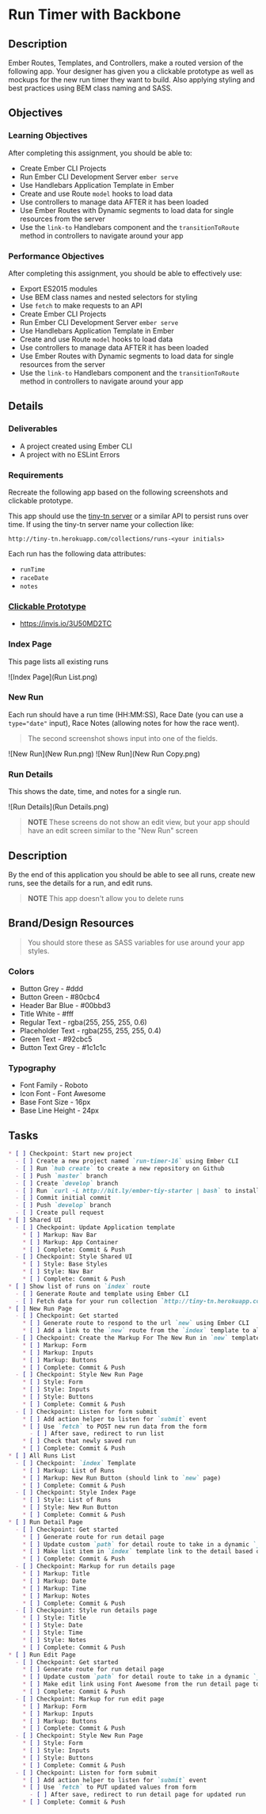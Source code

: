 # Run Timer with Backbone

## Description

Ember Routes, Templates, and Controllers, make a routed version of the following app.
Your designer has given you a clickable prototype as well as mockups for the new run timer they want to build.
Also applying styling and best practices using BEM class naming and SASS.

## Objectives

### Learning Objectives

After completing this assignment, you should be able to:

* Create Ember CLI Projects
* Run Ember CLI Development Server `ember serve`
* Use Handlebars Application Template in Ember
* Create and use Route `model` hooks to load data
* Use controllers to manage data AFTER it has been loaded
* Use Ember Routes with Dynamic segments to load data for single resources from the server
* Use the `link-to` Handlebars component and the `transitionToRoute` method in controllers to navigate around your app

### Performance Objectives

After completing this assignment, you should be able to effectively use:

* Export ES2015 modules
* Use BEM class names and nested selectors for styling
* Use `fetch` to make requests to an API
* Create Ember CLI Projects
* Run Ember CLI Development Server `ember serve`
* Use Handlebars Application Template in Ember
* Create and use Route `model` hooks to load data
* Use controllers to manage data AFTER it has been loaded
* Use Ember Routes with Dynamic segments to load data for single resources from the server
* Use the `link-to` Handlebars component and the `transitionToRoute` method in controllers to navigate around your app

## Details

### Deliverables

* A project created using Ember CLI
* A project with no ESLint Errors

### Requirements

Recreate the following app based on the following screenshots and clickable prototype.

This app should use the [tiny-tn server](http://tiny-tn.herokuapp.com) or a similar API to persist runs over time.
If using the tiny-tn server name your collection like:

```
http://tiny-tn.herokuapp.com/collections/runs-<your initials>
```

Each run has the following data attributes:

* `runTime`
* `raceDate`
* `notes`

### [Clickable Prototype](https://invis.io/3U50MD2TC)

* https://invis.io/3U50MD2TC

### Index Page

This page lists all existing runs

![Index Page](Run List.png)

### New Run

Each run should have a run time (HH:MM:SS), Race Date (you can use a `type="date"` input), Race Notes (allowing notes for how the race went).

> The second screenshot shows input into one of the fields.

![New Run](New Run.png)
![New Run](New Run Copy.png)

### Run Details

This shows the date, time, and notes for a single run.

![Run Details](Run Details.png)

> **NOTE** These screens do not show an edit view, but your app should have an edit screen similar to the "New Run" screen

## Description

By the end of this application you should be able to see all runs, create new runs, see the details for a run, and edit runs.

> **NOTE** This app doesn't allow you to delete runs

## Brand/Design Resources

> You should store these as SASS variables for use around your app styles.

### Colors

* Button Grey - #ddd
* Button Green - #80cbc4
* Header Bar Blue - #00bbd3
* Title White - #fff
* Regular Text - rgba(255, 255, 255, 0.6)
* Placeholder Text - rgba(255, 255, 255, 0.4)
* Green Text - #92cbc5
* Button Text Grey - #1c1c1c

### Typography

* Font Family - Roboto
* Icon Font - Font Awesome
* Base Font Size - 16px
* Base Line Height - 24px

## Tasks

```md
* [ ] Checkpoint: Start new project
  - [ ] Create a new project named `run-timer-16` using Ember CLI
  - [ ] Run `hub create` to create a new repository on Github
  - [ ] Push `master` branch
  - [ ] Create `develop` branch
  - [ ] Run `curl -L http://bit.ly/ember-tiy-starter | bash` to install linting and SASS
  - [ ] Commit initial commit
  - [ ] Push `develop` branch
  - [ ] Create pull request
* [ ] Shared UI
  - [ ] Checkpoint: Update Application template
    * [ ] Markup: Nav Bar
    * [ ] Markup: App Container
    * [ ] Complete: Commit & Push
  - [ ] Checkpoint: Style Shared UI
    * [ ] Style: Base Styles
    * [ ] Style: Nav Bar
    * [ ] Complete: Commit & Push
* [ ] Show list of runs on `index` route
  - [ ] Generate Route and template using Ember CLI
  - [ ] Fetch data for your run collection `http://tiny-tn.herokuapp.com/collections/runs-<your initials>`
* [ ] New Run Page
  - [ ] Checkpoint: Get started
    * [ ] Generate route to respond to the url `new` using Ember CLI
    * [ ] Add a link to the `new` route from the `index` template to allow navigation
  - [ ] Checkpoint: Create the Markup For The New Run in `new` template
    * [ ] Markup: Form
    * [ ] Markup: Inputs
    * [ ] Markup: Buttons
    * [ ] Complete: Commit & Push
  - [ ] Checkpoint: Style New Run Page
    * [ ] Style: Form
    * [ ] Style: Inputs
    * [ ] Style: Buttons
    * [ ] Complete: Commit & Push
  - [ ] Checkpoint: Listen for form submit
    * [ ] Add action helper to listen for `submit` event
    * [ ] Use `fetch` to POST new run data from the form
      - [ ] After save, redirect to run list
    * [ ] Check that newly saved run
    * [ ] Complete: Commit & Push
* [ ] All Runs List
  - [ ] Checkpoint: `index` Template
    * [ ] Markup: List of Runs
    * [ ] Markup: New Run Button (should link to `new` page)
    * [ ] Complete: Commit & Push
  - [ ] Checkpoint: Style Index Page
    * [ ] Style: List of Runs
    * [ ] Style: New Run Button
    * [ ] Complete: Commit & Push
* [ ] Run Detail Page
  - [ ] Checkpoint: Get started
    * [ ] Generate route for run detail page
    * [ ] Update custom `path` for detail route to take in a dynamic `_id`
    * [ ] Make list item in `index` template link to the detail based on a run's `_id` property
    * [ ] Complete: Commit & Push
  - [ ] Checkpoint: Markup for run details page
    * [ ] Markup: Title
    * [ ] Markup: Date
    * [ ] Markup: Time
    * [ ] Markup: Notes
    * [ ] Complete: Commit & Push
  - [ ] Checkpoint: Style run details page
    * [ ] Style: Title
    * [ ] Style: Date
    * [ ] Style: Time
    * [ ] Style: Notes
    * [ ] Complete: Commit & Push
* [ ] Run Edit Page
  - [ ] Checkpoint: Get started
    * [ ] Generate route for run detail page
    * [ ] Update custom `path` for detail route to take in a dynamic `_id` and then `/edit`
    * [ ] Make edit link using Font Awesome from the run detail page to the new edit page
    * [ ] Complete: Commit & Push
  - [ ] Checkpoint: Markup for run edit page
    * [ ] Markup: Form
    * [ ] Markup: Inputs
    * [ ] Markup: Buttons
    * [ ] Complete: Commit & Push
  - [ ] Checkpoint: Style New Run Page
    * [ ] Style: Form
    * [ ] Style: Inputs
    * [ ] Style: Buttons
    * [ ] Complete: Commit & Push
  - [ ] Checkpoint: Listen for form submit
    * [ ] Add action helper to listen for `submit` event
    * [ ] Use `fetch` to PUT updated values from form
      - [ ] After save, redirect to run detail page for updated run
    * [ ] Complete: Commit & Push
```
